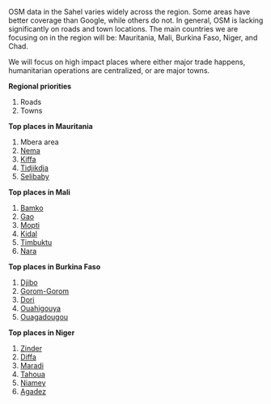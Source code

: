 OSM data in the Sahel varies widely across the region. Some areas have better coverage than Google, while others do not. In general, OSM is lacking significantly on roads and town locations. The main countries we are focusing on in the region will be: Mauritania, Mali, Burkina Faso, Niger, and Chad.  

We will focus on high impact places where either major trade happens, humanitarian operations are centralized, or are major towns.  

**Regional priorities**  
1. Roads  
2. Towns  

**Top places in Mauritania**  
1. Mbera area    
2. [Nema](http://smit1678.github.com/compare-map/#16.634218156697948,-7.2894287109375,10)    
3. [Kiffa](http://smit1678.github.com/compare-map/#16.5684158228002,-11.3323974609375,10)    
4. [Tidjikdja](http://smit1678.github.com/compare-map/#18.458116799979834,-11.479339599609375,10)    
5. [Selibaby](http://smit1678.github.com/compare-map/#15.177849598960828,-12.231903076171875,11)     

**Top places in Mali**  
1. [Bamko](http://smit1678.github.com/compare-map/#12.619902391202384,-7.998046875,11)   
2. [Gao](http://smit1678.github.com/compare-map/#16.26296475168935,-0.05218505859375,12)  
3. [Mopti](http://smit1678.github.com/compare-map/#14.499256024226487,-4.219951629638672,13)  
4. [Kidal](http://smit1678.github.com/compare-map/#18.43450478075634,1.410369873046875,12)  
5. [Timbuktu](http://smit1678.github.com/compare-map/#16.71282233768074,-3.01025390625,11)  
6. [Nara](http://smit1678.github.com/compare-map/#15.204190033570118,-7.2784423828125,12)    

**Top places in Burkina Faso**  
1. [Djibo](http://smit1678.github.com/compare-map/#14.050165065351221,-0.061798095703125,12)  
2. [Gorom-Gorom](http://smit1678.github.com/compare-map/#14.429526639732291,-0.245819091796875,12)    
3. [Dori](http://smit1678.github.com/compare-map/#14.085882077197535,-1.63421630859375,13)   
4. [Ouahigouya](http://smit1678.github.com/compare-map/#13.56765386529802,-2.4145889282226562,13)  
5. [Ouagadougou](http://smit1678.github.com/compare-map/#12.373706441977669,-1.5432357788085938,12)  

**Top places in Niger**     
1. [Zinder](http://smit1678.github.com/compare-map/#13.792905546782213,8.945960998535156,12)  
2. [Diffa](http://smit1678.github.com/compare-map/#13.334588374829778,12.612133026123047,13)  
3. [Maradi](http://smit1678.github.com/compare-map/#13.53886688689105,7.1006011962890625,11)  
4. [Tahoua](http://smit1678.github.com/compare-map/#14.875944073464613,5.273094177246094,12)  
5. [Niamey](http://smit1678.github.com/compare-map/#13.521676479105523,2.110748291015625,12)  
6. [Agadez](http://smit1678.github.com/compare-map/#16.94302128350981,7.936592102050781,12)  
